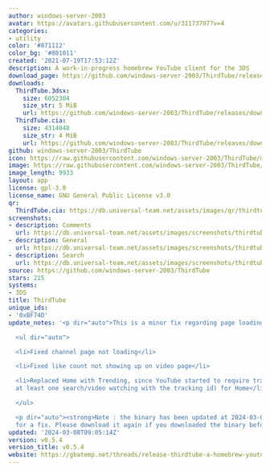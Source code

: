 ```yaml
---
author: windows-server-2003
avatar: https://avatars.githubusercontent.com/u/31173797?v=4
categories:
- utility
color: '#871112'
color_bg: '#801011'
created: '2021-07-19T17:53:12Z'
description: A work-in-progress homebrew YouTube client for the 3DS
download_page: https://github.com/windows-server-2003/ThirdTube/releases
downloads:
  ThirdTube.3dsx:
    size: 6052304
    size_str: 5 MiB
    url: https://github.com/windows-server-2003/ThirdTube/releases/download/v0.5.4/ThirdTube.3dsx
  ThirdTube.cia:
    size: 4314048
    size_str: 4 MiB
    url: https://github.com/windows-server-2003/ThirdTube/releases/download/v0.5.4/ThirdTube.cia
github: windows-server-2003/ThirdTube
icon: https://raw.githubusercontent.com/windows-server-2003/ThirdTube/main/resource/icon.png
image: https://raw.githubusercontent.com/windows-server-2003/ThirdTube/main/resource/banner.png
image_length: 9933
layout: app
license: gpl-3.0
license_name: GNU General Public License v3.0
qr:
  ThirdTube.cia: https://db.universal-team.net/assets/images/qr/thirdtube-cia.png
screenshots:
- description: Comments
  url: https://db.universal-team.net/assets/images/screenshots/thirdtube/comments.png
- description: General
  url: https://db.universal-team.net/assets/images/screenshots/thirdtube/general.png
- description: Search
  url: https://db.universal-team.net/assets/images/screenshots/thirdtube/search.png
source: https://github.com/windows-server-2003/ThirdTube
stars: 215
systems:
- 3DS
title: ThirdTube
unique_ids:
- '0xBF74D'
update_notes: '<p dir="auto">This is a minor fix regarding page loading issues.</p>

  <ul dir="auto">

  <li>Fixed channel page not loading</li>

  <li>Fixed like count not showing up on video page</li>

  <li>Replaced Home with Trending, since YouTube started to require tracking data(and
  at least one search/video watching with the tracking id) for Home</li>

  </ul>

  <p dir="auto"><strong>Note : the binary has been updated at 2024-03-08 9:16 UTC
  for a fix. Please download it again if you downloaded the binary before this</strong></p>'
updated: '2024-03-08T09:05:14Z'
version: v0.5.4
version_title: v0.5.4
website: https://gbatemp.net/threads/release-thirdtube-a-homebrew-youtube-client-for-the-new-3ds.591696/
---
```

